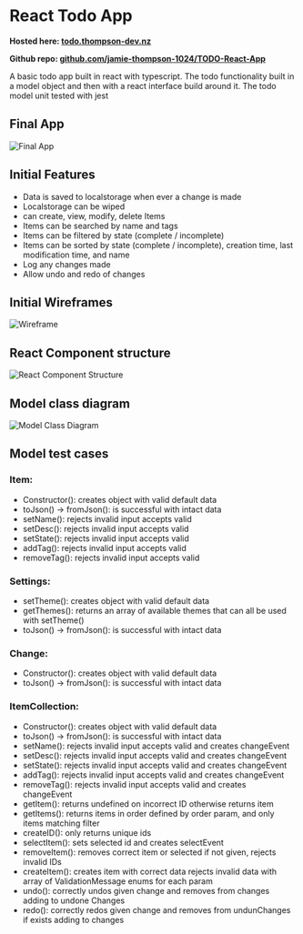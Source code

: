 
# React Todo App

**Hosted here: [todo.thompson-dev.nz](https://todo.thompson-dev.nz/)**

**Github repo: [github.com/jamie-thompson-1024/TODO-React-App](https://github.com/jamie-thompson-1024/TODO-React-App/)**

A basic todo app built in react with typescript. 
The todo functionality built in a model object and then with a react interface build around it.
The todo model unit tested with jest

## Final App

![Final App](/Assets/projects/images/todoapp-finalapp.png "final app")

## Initial Features

- Data is saved to localstorage when ever a change is made
- Localstorage can be wiped
- can create, view, modify, delete Items
- Items can be searched by name and tags
- Items can be filtered by state (complete / incomplete)
- Items can be sorted by state (complete / incomplete), creation time, last modification time, and name
- Log any changes made
- Allow undo and redo of changes

## Initial Wireframes

![Wireframe](/Assets/projects/images/todoapp-wireframe.png "todo wireframe")

## React Component structure

![React Component Structure](/Assets/projects/images/todoapp-reactdiagram.png "react diagram")

## Model class diagram

![Model Class Diagram](/Assets/projects/images/todoapp-classdiagram.png "class diagram")

## Model test cases

### Item:

- Constructor(): creates object with valid default data
- toJson() -> fromJson():  is successful with intact data
- setName(): rejects invalid input accepts valid
- setDesc(): rejects invalid input accepts valid
- setState(): rejects invalid input accepts valid
- addTag(): rejects invalid input accepts valid
- removeTag(): rejects invalid input accepts valid

### Settings:

- setTheme(): creates object with valid default data
- getThemes(): returns an array of available themes that can all be used with setTheme()
- toJson() -> fromJson(): is successful with intact data

### Change:

- Constructor(): creates object with valid default data
- toJson() -> fromJson(): is successful with intact data

### ItemCollection:

- Constructor(): creates object with valid default data
- toJson() -> fromJson():  is successful with intact data
- setName(): rejects invalid input accepts valid and creates changeEvent
- setDesc(): rejects invalid input accepts valid and creates changeEvent
- setState(): rejects invalid input accepts valid and creates changeEvent
- addTag(): rejects invalid input accepts valid and creates changeEvent
- removeTag(): rejects invalid input accepts valid and creates changeEvent
- getItem(): returns undefined on incorrect ID otherwise returns item
- getItems(): returns items in order defined by order param, and only items matching filter
- createID(): only returns unique ids
- selectItem(): sets selected id and creates selectEvent
- removeItem(): removes correct item or selected if not given, rejects invalid IDs
- createItem(): creates item with correct data rejects invalid data with array of ValidationMessage enums for each param
- undo(): correctly undos given change and removes from changes adding to undone Changes
- redo(): correctly redos given change and removes from undunChanges if exists adding to changes

